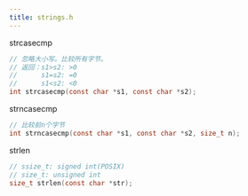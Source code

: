 ```yaml
---
title: strings.h
---
```


strcasecmp

```c
// 忽略大小写。比较所有字节。
// 返回：s1>s2: >0
//      s1=s2: =0
//      s1<s2: <0
int strcasecmp(const char *s1, const char *s2);
```

strncasecmp

```c
// 比较前n个字节
int strncasecmp(const char *s1, const char *s2, size_t n);
```

strlen

```c
// ssize_t: signed int(POSIX)
// size_t: unsigned int
size_t strlen(const char *str);
```
